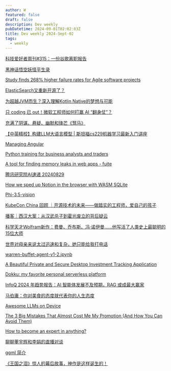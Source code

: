 ```yaml
---
author: W
featured: false
draft: false
description: Dev weekly
pubDatetime: 2024-09-01T02:02:03Z
title: Dev weekly 2024-Sept-02
tags:
  - weekly
---
```


[科技爱好者周刊#315：一份谷歌离职报告](https://mp.weixin.qq.com/s?__biz=MzI4NjAxNjY4Nw%3D%3D&abtest_cookie=AAACAA%3D%3D&ascene=56&chksm=f2c473a4fde9ed66fb3420715e77631797ef01ec5b1c5f1bd7085151c3f916836b898a9c0df2&clicktime=1724981417&countrycode=CN&devicetype=android-34&enterid=1724981417&exportkey=n_ChQIAhIQpPeE1hzjd34XtVFWim6LdhLjAQIE97dBBAEAAAAAAFlwNlkmWr4AAAAOpnltbLcz9gKNyK89dVj0zWo3G4x4mLWqFfXSafv9xfhhOt1Qa5KictSW9Eochr5mKfBo80Thv9zgqVp3h1qgzEwBxxpt18TLAQn2nRltATBztarFgLIyJUlawohHuuTWs7KjiODt%2Fy34rVLnsIrsBYfJ0%2FYBKSxcxuz26vTrByMUwWwztN0TAofHkgbR3GHSk2zOdyvKiswKECfA7DWp6fRImO80bWeKdomUSnQ3qQTG%2FTYo9cgwFGuvvpigliMyYR1TWi%2BbjQ9SB%2FTl&fasttmpl_flag=0&fasttmpl_fullversion=7360217-zh_CN-zip&fasttmpl_type=0&finder_biz_enter_id=4&flutter_pos=0&idx=1&lang=zh_CN&mid=2650237932&nettype=3gnet&pass_ticket=IUp2HfD3rjyVZ7vQe0gHx%2FjZI6kBFwzGadlefG8Z8bTEi%2FSlWKyA%2Bd81%2FW3mepwX&ranksessionid=1724980951&realreporttime=1724981417811&scene=90&session_us=gh_2f5c59ad6e1e&sessionid=1724981416&sn=c7de23325ceaa8fbe6005548f3acf030&subscene=93&utm_source=pocket_shared&version=28003259&wx_header=3&xtrack=1)

[黑神话悟空妖怪平生录](https://github.com/meethigher/black-wukong-youji/tree/master)

[Study finds 268% higher failure rates for Agile software projects](https://www.theregister.com/2024/06/05/agile_failure_rates)

[ElasticSearch又重新开源了？](https://mp.weixin.qq.com/s?__biz=MzU5ODAyNTM5Ng%3D%3D&abtest_cookie=AAACAA%3D%3D&ascene=56&chksm=ff6a81c145f6ef878968e81c4e2d428b41407a4acfc9721237f4f8677fdbbeb49c6190efcd5f&clicktime=1724981627&countrycode=CN&devicetype=android-34&enterid=1724981627&exportkey=n_ChQIAhIQFLz%2FfHsDW0Kj0hLbtRwsthLjAQIE97dBBAEAAAAAAPWnN1Vi1%2BMAAAAOpnltbLcz9gKNyK89dVj0%2F4GeKlOCDluDfj0qhdxqZltAzQnN7UHrYUgMS6gqNXS8TNoYYxy39Vw4q4TIwDqbWNB%2BNoSSenVzwXy5UED6v0bKzbsGe3Niz4EpfQZtj7w0uI6TDI4TXkePrk5RV6o%2F9F5CxZgR8QiGHIWL9Ii4f%2F%2FUsDO8tRmsV3emB1toASL8XyzAwuvgpwwQrfFiMk%2Fb9BC3bRdTVTIq8Eps%2BGWUu7lEtym6RwfCllYef3hqa8bJIA9jH7E7zrleQdYN&fasttmpl_flag=0&fasttmpl_fullversion=7360217-zh_CN-zip&fasttmpl_type=0&finder_biz_enter_id=4&flutter_pos=3&idx=1&lang=zh_CN&mid=2247488269&nettype=3gnet&pass_ticket=K8xiaQidG1jZs%2FzEW%2B5ZGblboxOdxGEzmeY4vU4Oze%2Bqoz5xntXXMP4AKzJqjLTQ&ranksessionid=1724980951&realreporttime=1724981627456&scene=90&session_us=gh_f3a2a9352633&sessionid=1724981416&sn=42e315dee632b005d741501dae88bb14&subscene=93&utm_source=pocket_shared&version=28003259&wx_header=3&xtrack=1)

[为超越JVM而生？深入理解Kotlin Native的梦想与可能](https://mp.weixin.qq.com/s?__biz=MzI2NDU4OTExOQ==&mid=2247681088&idx=1&sn=3886fd873a24e03f0617bd80425b5fa8&chksm=ebe6225464d3a075fc1bcb19192c5c051c47d08cacda1388afaf4791f25af36e5843394b0c9d&xtrack=1&scene=90&subscene=93&sessionid=1724975743&flutter_pos=16&clicktime=1724976041&enterid=1724976041&finder_biz_enter_id=4&ranksessionid=1724975737&ascene=56&fasttmpl_type=0&fasttmpl_fullversion=7360217-zh_CN-zip&fasttmpl_flag=0&realreporttime=1724976041761&devicetype=android-34&version=28003259&nettype=WIFI&abtest_cookie=AAACAA%3D%3D&lang=zh_CN&session_us=gh_dac78eabad6f&countrycode=CN&exportkey=n_ChQIAhIQWp1BJkvBQ2E8hJ1F%2FMWJxBLjAQIE97dBBAEAAAAAAK5%2BE2yOaaIAAAAOpnltbLcz9gKNyK89dVj0VGAqfnP8qtZ%2F2cFJA75O2Esm48ePjhHIz%2FZjhkxuudbYz16BKCtoNF17kyZB%2BXfN4OA1tQytHU4x%2BGlJhb2GeheX7G0Tm0%2BaoioSbEmbbmnnzcBVJzmalp7JzmZA9yWqoqdxJ%2BO%2FFapXAEKTpUpOeU%2F5kWsHFnrL6%2BC9eNACv0VTyR%2B0Nuov%2FTWzut%2BN9LjhRbuOTCczPVlJoRf1GR7elEeiFuu2iavck4aoGa5kGZ2zTQj6gd40VHJTs9kT&pass_ticket=83PPVQ6zxqM3U%2F01WmNSawSaPdD%2FwaHVbG5hWVIsvEPwa4LJ0C60RFTx9hrdWwoX&wx_header=3)

[只 coding 已 out！微软工程师如何打赢 AI “翻身仗”？](https://mp.weixin.qq.com/s?__biz=MjM5MDE0Mjc4MA%3D%3D&abtest_cookie=AAACAA%3D%3D&ascene=56&chksm=bc3d19433ad06d2d9603d425d0285999d3fbf35db8b7c21d6757322ee7af189a5b49d44873fd&clicktime=1724975894&countrycode=CN&devicetype=android-34&enterid=1724975894&exportkey=n_ChQIAhIQTXkxkY%2FrAIFTzYuNjgnqcRLjAQIE97dBBAEAAAAAAJ%2F4E5EWVKcAAAAOpnltbLcz9gKNyK89dVj0qNVkBC0v0rLxyo%2B5H%2FYE57rei2a6nOrAbHHLKmu5%2F0TQf%2B49BnL1yNyk5mSBeHc6ry0G2h2FVLQ7DgNgKmoypbPf9ByHkaXgLGUoPBWxti3NM1sHY7psmW33NNT1TRVMyY5fFyJ%2FRnzWgcLEk%2BoVURaMjs%2FE1mi655wYo0OHG89oLUbhLCKF7Xklo2vPNCzE7i81B0ad7TiYdnCQ3%2BCnCS4DJ3bIlrLzE7xOzTK7RhcqjOfkD1H5CnaM0kMK&fasttmpl_flag=0&fasttmpl_fullversion=7360217-zh_CN-zip&fasttmpl_type=0&finder_biz_enter_id=4&flutter_pos=12&idx=1&lang=zh_CN&mid=2651217299&nettype=WIFI&pass_ticket=UWMzrZk55uBtMN%2Bp6r25vBsw3uAoJtKVUQxRiiXNnj3OJEhChp8ce5yto5y70IT%2B&ranksessionid=1724975737&realreporttime=1724975894038&scene=90&session_us=gh_b443474846ae&sessionid=1724975743&sn=f05c95d6c39445e69c2596fe6e61a04b&subscene=93&utm_source=pocket_shared&version=28003259&wx_header=3&xtrack=1)

[充满了阴谋、悬疑、幽默和锋芒《驽马》](https://mp.weixin.qq.com/s?__biz=MzAxMjMyODgxNQ%3D%3D&abtest_cookie=AAACAA%3D%3D&ascene=56&chksm=8d20ccb30a6b1bb5afe1a3b6ba41c4f80a787d0c9ef9c2f56a7d5947130e1052054d958f3f9f&clicktime=1724975753&countrycode=CN&devicetype=android-34&enterid=1724975753&exportkey=n_ChQIAhIQ3SKXnH52Nsv8RMg%2FWYKczxLjAQIE97dBBAEAAAAAAMY7EIGYlpgAAAAOpnltbLcz9gKNyK89dVj0luuSU22fWCnlcSURFN6WkiO8BcH48Z2SQvbTUgoqCV0qjweRU3i6HcBdn%2BOh%2Bes2bqL9%2BETh0qvOxL%2FBE7omoasOmo7y2weKHWXRt0d1dGyq7xRH6T6a6mEPQyBmhdlhk%2BE8N3HtbNMqpOVP7Z%2FuZUGJTC4imn%2FWb2UYFYHt5%2BsSM8AgZE9Z1igjXLjvUBt49Z5kSj1HMdw5yRyfrhC8lcAN3rAPze9OcK3taCSfhWln4Rd5x9RnS%2BIholIo&fasttmpl_flag=0&fasttmpl_fullversion=7360217-zh_CN-zip&fasttmpl_type=0&finder_biz_enter_id=4&flutter_pos=0&idx=1&lang=zh_CN&mid=2455742864&nettype=WIFI&pass_ticket=TfNvym8cP0DK4QHOwLKQhX5kTdWr27eFHxyTkqh%2BqyP0IBMuyGs3H9PHxWpgSf2X&ranksessionid=1724975737&realreporttime=1724975753692&scene=90&session_us=gh_f83db136f364&sessionid=1724975743&sn=cbeaa6b4f9e08cffe34cf12f465fb736&subscene=93&utm_source=pocket_shared&version=28003259&wx_header=3&xtrack=1)

[【中英精校】构建LLM大语言模型 | 斯坦福cs229机器学习最新入门讲座](https://www.bilibili.com/video/BV161421x7ev/)

[Managing Angular](https://blog.mgechev.com/2024/08/25/managing-angular/)

[Python training for business analysts and traders](https://github.com/jpmorganchase/python-training)

[A tool for finding memory leaks in web apps - fuite](https://github.com/nolanlawson/fuite)

[腾讯研究院AI速递 20240829](https://mp.weixin.qq.com/s?__biz=MjM5OTE0ODA2MQ%3D%3D&abtest_cookie=AAACAA%3D%3D&ascene=56&chksm=bd5e62dd39bc479f70ace9d70e2b402811676fd78cd1d28e321066ba9c66aa63b4b2411edcf6&clicktime=1724886511&countrycode=CN&devicetype=android-34&enterid=1724886511&exportkey=n_ChQIAhIQ6liCvyHWDiai11XROzerExLjAQIE97dBBAEAAAAAAE%2BCAhoPbbMAAAAOpnltbLcz9gKNyK89dVj01NNsQ3kN6%2BNCT8cKkhvgt31NowUqFspZcrscWo3yHJYYl7imaTw1B3u6OrFcx6%2Bs64Xms%2F8ezmbkp1ca8U6zary6Ls549cPc8OFg%2BmXiR659JexIOyXsn%2B%2FLstKrN18Pz0llYZN1JfwBeXEncvYdG3Og8DOcy4IlPNRy%2FsaxWqPGVUQZupk364RGk3MnZSYEmz8LTYQBwL2xNt13kXPFXtLomEVspeVSBMNf9wQbMLoJKXQ6mzPd4PlIqUkR&fasttmpl_flag=0&fasttmpl_fullversion=7358867-zh_CN-zip&fasttmpl_type=0&finder_biz_enter_id=4&flutter_pos=24&idx=1&lang=zh_CN&mid=2650978024&nettype=WIFI&pass_ticket=FFrQD%2BhaVjtZSk%2BMFgvWDuta7TadnUuPRSc%2BdNfSIY53bv%2FpBcLFtrsjjvO2JJpK&ranksessionid=1724886466&realreporttime=1724886511084&scene=90&session_us=gh_eddde1fb5774&sessionid=1724886425&sn=1fa9ef909a45157e58cf7c8ac5512084&subscene=93&utm_source=pocket_shared&version=28003259&wx_header=3&xtrack=1)

[How we sped up Notion in the browser with WASM SQLite](https://www.notion.so/blog/how-we-sped-up-notion-in-the-browser-with-wasm-sqlite)

[Phi-3.5-vision](https://huggingface.co/spaces/MaziyarPanahi/Phi-3.5-Vision)

[KubeCon China 回顾 ｜开源技术的未来——做踏实的工程师，爱自己的孩子](https://mp.weixin.qq.com/s?__biz=MzA5NTUxNzE4MQ%3D%3D&abtest_cookie=AAACAA%3D%3D&ascene=56&chksm=8a8cb49a65703ad099980c1eff72144f69d5de8c7a4710120e11c6758a562ff0fee304fb5330&clicktime=1724837331&countrycode=CN&devicetype=android-34&enterid=1724837331&exportkey=n_ChQIAhIQvg6lCsbv9S0HU5Z4fyZqQhLjAQIE97dBBAEAAAAAAJZ2I%2BRSfY0AAAAOpnltbLcz9gKNyK89dVj0I8XXkPghoZimH02GnByoZLbf9pM3EjM%2BHVoYlnPw1gKgv3F%2BnZOcb5zG3NeHaqSx155VQ47YH88SXXdsegm6Sw%2FAl2JImRKk4X5iXMgXEM4o5aZ38TYnREMi6JRkDlyCQad6KCenLiDJ4JbC%2FYvZlBnL%2F6NA%2FmDPkz3d7TGcxDyukNAnF%2B3Uc2xPRiZJA3eEyzSdn2OpSEWaOf6onT9%2Bpiwg9fS0r%2BDl1Bh1rpJK2%2FEd14T5QAJWJhlfLfik&fasttmpl_flag=0&fasttmpl_fullversion=7357816-zh_CN-zip&fasttmpl_type=0&finder_biz_enter_id=4&flutter_pos=18&idx=1&lang=zh_CN&mid=2659287805&nettype=3gnet&pass_ticket=Hm2MiRmxIqt1%2BKCzk%2Fesp2fZYsWbrlNqT1%2FHvW83z3oETo%2FmCKUI1DdFJEdA1vIt&ranksessionid=1724836044&realreporttime=1724837331690&scene=90&session_us=gh_eece20cabd42&sessionid=1724836116&sn=8f2024c934a0cb05d5a37b2f1944bebe&subscene=93&utm_source=pocket_shared&version=28003259&wx_header=3&xtrack=1)

[播客｜西汉大案：从汉武杀子到霍光废立的背后疑云](https://mp.weixin.qq.com/s?__biz=MzU3NTQ0MTM1OQ%3D%3D&abtest_cookie=AAACAA%3D%3D&ascene=56&chksm=fcaebceb2aac0dc787e8d8c9e6cb1283b7ed0180e65632f6e2b0ef64e9e897da055fa0941f04&clicktime=1724837303&countrycode=CN&devicetype=android-34&enterid=1724837303&exportkey=n_ChQIAhIQ61sunwZXGuwub%2BCKILNovRLjAQIE97dBBAEAAAAAALrVGR8qg%2FkAAAAOpnltbLcz9gKNyK89dVj038ycG5Ik4UhsM%2B5ot7TTsqKCaJ2cbiATXguzXUKy2HFcBWZTIU4sYy5vG1dljTfIs8piDaq9uduRWoB2arYIe4EqoymZLFaZnBJfQoylbucTv65JEG0RV4pG10l8ly3sAFrH7s9Cwu8UoY6FZO5%2FpiWAF0n8eOu3tiPvIVXyivtQDntIu0nG7uwNAadWhvtXvxD1aWGenchFBkatnCFwE2NhGQD4wKkeVKnWFQ0x%2BEnrcctTOhPYcS0g4L4o&fasttmpl_flag=0&fasttmpl_fullversion=7357816-zh_CN-zip&fasttmpl_type=0&finder_biz_enter_id=4&flutter_pos=16&idx=1&lang=zh_CN&mid=2247519721&nettype=3gnet&pass_ticket=5ZYcNOfS41sRYXKHWLChDO3EixTp52IDjAyWHO8%2BXVrZzM2VgjIkBmJpoBlQYXXx&ranksessionid=1724836044&realreporttime=1724837303771&scene=90&session_us=gh_73785c433dd7&sessionid=1724836116&sn=adc0d956fecbd4b6116e0e5f470947a6&subscene=93&utm_source=pocket_shared&version=28003259&wx_header=3&xtrack=1)

[科学天才Wolfram新作：费曼、乔布斯、冯·诺伊曼……他写活了人类史上最聪明的15位大师](https://mp.weixin.qq.com/s?__biz=MjM5Njc0MjIwMA%3D%3D&abtest_cookie=AAACAA%3D%3D&ascene=56&chksm=bf1dd50b391a4304879e255c025412d8154c9ff1bae2ee125e386b191310d9a61f1e71d26cf4&clicktime=1724824177&countrycode=CN&devicetype=android-34&enterid=1724824177&exportkey=n_ChQIAhIQymuTKeKw9aeno4WUQRH8iRLjAQIE97dBBAEAAAAAAK9iGnPXjUgAAAAOpnltbLcz9gKNyK89dVj0yT96cM42VnxsonSDKzXltXbVk%2FpJU0zlati4UK51YrSrLYq98nqb1NESlTN3L4NfJ7ah7Bry5OOyzMwXX%2B6JwRNTMIfwq6XlXY5axqm2TBGN1mzqAhmwrpkz2ahktBKG3x%2BvgS1aR%2FB6U8MUwAPKNqoXmmJ0Z%2B08034oo%2FI06BmcXJg8D%2BdWX8ix96w1%2BEJyuvwWP4CYeNig3uQkF8BYWBGHaJWkYDkUCF6gaHa06BrZOer%2B%2BNSovEDMDx7r&fasttmpl_flag=0&fasttmpl_fullversion=7357714-zh_CN-zip&fasttmpl_type=0&finder_biz_enter_id=4&flutter_pos=1&idx=1&lang=zh_CN&mid=2649819638&nettype=3gnet&pass_ticket=TJds4xXfvSqfrg51pFunMMAasXcVqWjthgQ43VF4Zw3fc83KtCZaUDYOPGfomG9c&ranksessionid=1724822185&realreporttime=1724824177044&scene=90&session_us=gh_cd54cd69d785&sessionid=1724822203&sn=375fffa42f4e3fe3ee71ec5197a82b2e&subscene=93&utm_source=pocket_shared&version=28003259&wx_header=3&xtrack=1)

[世界对母亲来说太过迅速和复杂，她只能给我打电话](https://mp.weixin.qq.com/s?__biz=MzU3OTQ0ODg0OQ%3D%3D&abtest_cookie=AAACAA%3D%3D&ascene=56&chksm=fc2fa827753315f5f7c5514b467a7271e90232c6fed95a9697d698eff9986e9c327aebd16139&clicktime=1724812499&countrycode=CN&devicetype=android-34&enterid=1724812499&exportkey=n_ChQIAhIQQS0wTQm6lGX7Ir%2FS2mTXfhLjAQIE97dBBAEAAAAAAMEODH1qdUQAAAAOpnltbLcz9gKNyK89dVj01tYT8Bmu7bvtdOZ1dLSRiWuIn%2BotHAa2pFwkFw%2F%2FlDBp6REMisjrVagabv6%2B%2F2xEpErMEP94WF24mJ49zJ%2BNEJGjp%2FlQa8ixAhQjZ9YHDMpo9Wq3Al9dR%2B2FTHMKjpwYXykFf%2Bla9LcqRMko2PFBvJVCMTKzM6ugJcRqlZA7T6F5uqh%2BXyzch4iaodZj0R13fkvXCmhn79uyeAinUydU6zp0QO0xgeOXvLFOBaHFX455CjSPRi98Z7sYtaP5&fasttmpl_flag=0&fasttmpl_fullversion=7357714-zh_CN-zip&fasttmpl_type=0&finder_biz_enter_id=4&flutter_pos=8&idx=1&lang=zh_CN&mid=2247819794&nettype=3gnet&pass_ticket=pp0KOAQBZIyELJ%2BUVMVATmFlwCXlU0YAVZ8HLRLxmozWykmbHj2ikwgntaw7M%2FQx&ranksessionid=1724812408&realreporttime=1724812499787&scene=90&session_us=gh_e36805c910b8&sessionid=1724812413&sn=4594d6a3e9630512c959c680b24b75ef&subscene=93&utm_source=pocket_shared&version=28003259&wx_header=3&xtrack=1)

[warren-buffet-agent-v1-2.ipynb](https://colab.research.google.com/gist/virattt/c647342a3fe600d03066ac09fbb0e95c/warren-buffet-agent-v1-2.ipynb)

[A Beautiful Private and Secure Desktop Investment Tracking Application](https://github.com/afadil/wealthfolio)

[Dokku: my favorite personal serverless platform](https://hamel.dev/blog/posts/dokku/)

[InfoQ 2024 年趋势报告：AI 智能体发展不及预期，RAG 或成最大赢家](https://www.infoq.cn/article/USe4z1Yv0xd208XXboGe)

[马伯庸：你对美食的态度就代表你的人生态度](https://mp.weixin.qq.com/s?__biz=MTI1MTIyOTYyMQ%3D%3D&abtest_cookie=AAACAA%3D%3D&ascene=56&chksm=784191b31e66c346076c4366fff8b6963da82ceda75fd6df06c8e61ba3a7a869e02877b95b0a&clicktime=1724739201&countrycode=CN&devicetype=android-34&enterid=1724739201&exportkey=n_ChQIAhIQTAjEzyUFjSsFOsQMRKU5QRLmAQIE97dBBAEAAAAAAPA%2BLO68ZpQAAAAOpnltbLcz9gKNyK89dVj0pIz5Fz%2FMfTrJmhjuGy0hMi6Kr%2Bqb%2BjS3%2FmIjRC%2BqkHZKGvuI4BzIIAVjdFPQa3STdMIEZlDQwyuNOOoUJvGeoMCV%2FtPzPtq%2Bmc8cBZxdq2rHK6pmkozaQum4oKGpyIqK0Q9O49xxAjelIlCR6caYa2h0tW3qdw3tDGxZk8RA4hRVsyZw%2BSxoTfReVbJLm87KmpcyYmKgi9tbVLQRD%2FVwQGnhMXIn64vnQdlzY%2BOCTtS%2BEStqjxVB5KTvWJHubb5c&fasttmpl_flag=0&fasttmpl_fullversion=7356190-zh_CN-zip&fasttmpl_type=0&finder_biz_enter_id=4&flutter_pos=1&idx=1&lang=zh_CN&mid=2652879767&nettype=3gnet&pass_ticket=u0ZRBxHnpAvjaeMuZl0DlhezfwvxU9su22hBilM09C0KScrLErEgUfXtSsZevU0p&ranksessionid=1724739186&realreporttime=1724739201725&scene=90&sessionid=1724739198&sn=c5a79e7edeaa9aeabfe540059c33c14e&subscene=93&utm_source=pocket_shared&version=28003259&wx_header=3&xtrack=1)

[Awesome LLMs on Device](https://github.com/NexaAI/Awesome-LLMs-on-device)

[The 3 Big Mistakes That Almost Cost Me My Promotion (And How You Can Avoid Them)](https://read.highgrowthengineer.com/p/3-mistakes-almost-cost-me-my-promotion)

[How to become an expert in anything?](https://newsletter.techworld-with-milan.com/p/how-to-become-an-expert-in-anything)

[聊聊董宇辉和李娟的直播对谈](https://mp.weixin.qq.com/s?__biz=MjM5ODQ2MDIyMA%3D%3D&abtest_cookie=AAACAA%3D%3D&ascene=56&chksm=bfe2f736843c6b360066b07134d6ad7d713673bfcbe47f18335ef5359f88ea90a77e839e7e5c&clicktime=1724657263&countrycode=CN&devicetype=android-34&enterid=1724657263&exportkey=n_ChQIAhIQMGJXslJ%2FKIXYYDMxdHQeLxLjAQIE97dBBAEAAAAAAFbUD3ihKGwAAAAOpnltbLcz9gKNyK89dVj0LYKDCCiDK9B0DZYhzsFpQND4kZQ%2B7RZHkr5IQX%2FZfQxjlxdEXhYhclKjC806CGxoBoIyHzmruKQ6ThfO2%2Bt3RCFYKcsFkTcNRSTYNYR3oYfrN4VQZV2GjtXHhPG656YXtu5ap7ZIf9OAzKHhNFSCgaVeNQslMkelnMg49F%2FcoxxGjY6vGr6ASIFMKKRF1T6FFdE4IvgkAPmdFMpXLeL8derubQrDaXEVT88o7CbxrBodn%2BswG29wPkvRrahh&fasttmpl_flag=0&fasttmpl_fullversion=7353068-zh_CN-zip&fasttmpl_type=0&finder_biz_enter_id=4&flutter_pos=3&idx=1&lang=zh_CN&mid=2650729644&nettype=3gnet&pass_ticket=rJ8AAYO7Zl5JBA314vbbXh%2BBsVGSniKY88REt11IVJVb%2BcHzO%2B%2B8LI8wWm5m3qPW&ranksessionid=1724657143&realreporttime=1724657263411&scene=90&session_us=gh_672f4fa64015&sessionid=1724657160&sn=48cc3bcbd27c38a11147c502ada645d4&subscene=93&utm_source=pocket_shared&version=28003259&wx_header=3&xtrack=1)

[ggml 简介](https://mp.weixin.qq.com/s?__biz=Mzk0MDQyNTY4Mw%3D%3D&abtest_cookie=AAACAA%3D%3D&ascene=56&chksm=c31fea64f2ae8b1548da1b2fb74a1ea568145160a6269dfa125b32399193f5e489ce560b278a&clicktime=1724648598&countrycode=CN&devicetype=android-34&enterid=1724648598&exportkey=n_ChQIAhIQzkv2pcrcmTzg0ldLRW8wIxLjAQIE97dBBAEAAAAAAHTBF%2BVWQV4AAAAOpnltbLcz9gKNyK89dVj0LlSlIIkjZhNlD6euUV3WTvDxeW4nMkcFWyiH2jf%2BBYNThrSmSZWa9PBJ6%2Ba7327LAQltKGtDomVd3Qvds4srXO0UUO7CVFjaFc4CtfBDt0drVESWTeLrgyAHVJgCc7u0qE5RBk%2BITf1ugAY4jewksSY18shtUXyS27AdrFwtgidruaiUM4a8nSTklrMYd5te0jBtQmcJzpEkbUfDoOLeFBXrjFvNa5dKyg1U%2BOCALc5Rnwq16oM7dcWZBIS8&fasttmpl_flag=0&fasttmpl_fullversion=7353068-zh_CN-zip&fasttmpl_type=0&finder_biz_enter_id=4&flutter_pos=9&idx=1&lang=zh_CN&mid=2247492587&nettype=3gnet&pass_ticket=KaBx61mZPOdRQRGW%2FW9oNA%2FKSIP8Td66ZO89nP4mv8wfNIVHKqFJsS09%2FlMXFcbc&ranksessionid=1724648520&realreporttime=1724648598794&scene=90&session_us=gh_504339124f0f&sessionid=1724648563&sn=0d55a8bdd4bc4def7835340f6b2ecf33&subscene=93&utm_source=pocket_shared&version=28003259&wx_header=3&xtrack=1)

[《王国之泪》惊人的幕后故事，神作是这样诞生的！](https://mp.weixin.qq.com/s?__biz=MzU3Nzc2NTU5Mg%3D%3D&abtest_cookie=AAACAA%3D%3D&ascene=56&chksm=fcb39c3334062dede16870199e998dff601eeb2ed48011caec3f5e1f7a209f239f2daa5986f8&clicktime=1724551779&countrycode=CN&devicetype=android-34&enterid=1724551779&exportkey=n_ChQIAhIQzIMjqgeBOLiHf0C2pcHO%2FBLjAQIE97dBBAEAAAAAAAhWFmNAhoQAAAAOpnltbLcz9gKNyK89dVj0afGLGWwPWFqRwxCRHdTSqfVskR75z3%2FDDoAOWfRNRWsLw8GwLoQP56DZFTTL990xmoo0NydY8a1aTPn2mTT5kC%2FFWREsRqH3oUHItGrS8WKLnBml%2FKSl23oSd2NvDV%2F0oP3CPFe0J%2Fa%2FDTUtTFq31tPC8U8CyUshcBNZ4tuYGfg7HhjoV6yharB648nINCVdMcZXYXJt9UGipcrEsfQWTNbMJSy0jy4SjP0lJDwTwXZcaaZb3gsNGyzxDzPs&fasttmpl_flag=0&fasttmpl_fullversion=7353068-zh_CN-zip&fasttmpl_type=0&finder_biz_enter_id=4&flutter_pos=7&idx=1&lang=zh_CN&mid=2247760880&nettype=3gnet&pass_ticket=Jkp50mUqkyHUKz1GhP6JrawIL6rDGpPbw%2FBYnx6NX%2F8yM%2BIok5qwHrSltryxGWjH&ranksessionid=1724551059&realreporttime=1724551779335&scene=90&session_us=gh_e680f5ca77d7&sessionid=1724551192&sn=214e3ae9cf680784808db0f1a2d1f0aa&subscene=93&utm_source=pocket_shared&version=28003259&wx_header=3&xtrack=1)

[]()

[]()

[]()

[]()

[]()

[]()

[]()

[]()

[]()

[]()

[]()

[]()

[]()

[]()

[]()

[]()

[]()

[]()

[]()

[]()

[]()

[]()

[]()

[]()

[]()

[]()

[]()

[]()

[]()

[]()

[]()

[]()

[]()

[]()

[]()

[]()

[]()

[]()

[]()

[]()

[]()

[]()

[]()

[]()

[]()

[]()

[]()

[]()

[]()

[]()

[]()

[]()

[]()

[]()

[]()

[]()

[]()

[]()

[]()

[]()

[]()

[]()
